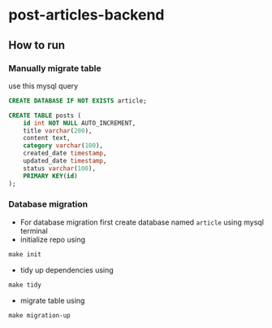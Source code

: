 # post-articles-backend

## How to run
### Manually migrate table
use this mysql query
``` sql
CREATE DATABASE IF NOT EXISTS article;

CREATE TABLE posts (
    id int NOT NULL AUTO_INCREMENT,
    title varchar(200),
    content text,
    category varchar(100),
    created_date timestamp,
    updated_date timestamp,
    status varchar(100),
    PRIMARY KEY(id)
);
```

### Database migration
 - For database migration first create database named `article` using mysql terminal
 - initialize repo using
```Makefile
make init
```
 - tidy up dependencies using
```Makefile
make tidy
```
 - migrate table using
```Makefile
make migration-up
```
